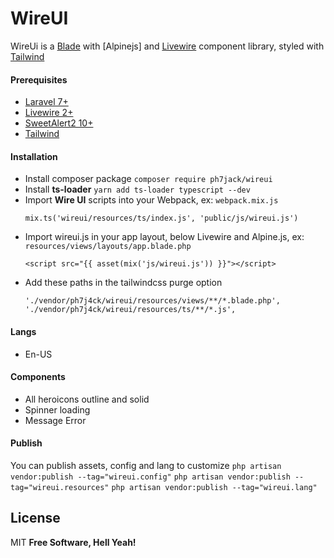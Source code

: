 # WireUI

WireUi is a [Blade] with [Alpinejs] and [Livewire] component library, styled with [Tailwind]

#### Prerequisites

-   [Laravel 7+]
-   [Livewire 2+]
-   [SweetAlert2 10+]
-   [Tailwind]

#### Installation

-   Install composer package `composer require ph7jack/wireui`
-   Install **ts-loader** `yarn add ts-loader typescript --dev`
-   Import **Wire UI** scripts into your Webpack, ex: `webpack.mix.js`
    ```
    mix.ts('wireui/resources/ts/index.js', 'public/js/wireui.js')
    ```
-   Import wireui.js in your app layout, below Livewire and Alpine.js, ex: `resources/views/layouts/app.blade.php`
    ```
    <script src="{{ asset(mix('js/wireui.js')) }}"></script>
    ```
-   Add these paths in the tailwindcss purge option
    ```
    './vendor/ph7j4ck/wireui/resources/views/**/*.blade.php',
    './vendor/ph7j4ck/wireui/resources/ts/**/*.js',
    ```

#### Langs

-   En-US

#### Components

-   All heroicons outline and solid
-   Spinner loading
-   Message Error

#### Publish

You can publish assets, config and lang to customize
`php artisan vendor:publish --tag="wireui.config"`
`php artisan vendor:publish --tag="wireui.resources"`
`php artisan vendor:publish --tag="wireui.lang"`

## License

MIT
**Free Software, Hell Yeah!**

[livewire]: https://laravel-livewire.com/
[livewire 2+]: https://laravel-livewire.com/
[laravel 7+]: https://laravel.com/
[blade]: https://laravel.com/docs/8.x/blade
[sweetalert2 10+]: https://sweetalert2.github.io/
[tailwind]: https://tailwindcss.com/
